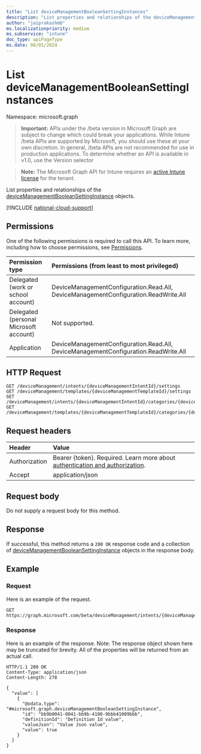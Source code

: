 ```yaml
---
title: "List deviceManagementBooleanSettingInstances"
description: "List properties and relationships of the deviceManagementBooleanSettingInstance objects."
author: "jaiprakashmb"
ms.localizationpriority: medium
ms.subservice: "intune"
doc_type: apiPageType
ms.date: 08/01/2024
---
```


# List deviceManagementBooleanSettingInstances

Namespace: microsoft.graph

> **Important:** APIs under the /beta version in Microsoft Graph are subject to change which could break your applications. While Intune /beta APIs are supported by Microsoft, you should use these at your own discretion. In general, /beta APIs are not recommended for use in production applications. To determine whether an API is available in v1.0, use the Version selector

> **Note:** The Microsoft Graph API for Intune requires an [active Intune license](https://go.microsoft.com/fwlink/?linkid=839381) for the tenant.

List properties and relationships of the [deviceManagementBooleanSettingInstance](../resources/intune-deviceintent-devicemanagementbooleansettinginstance.md) objects.

[!INCLUDE [national-cloud-support](../../includes/all-clouds.md)]

## Permissions
One of the following permissions is required to call this API. To learn more, including how to choose permissions, see [Permissions](/graph/permissions-reference).

|Permission type|Permissions (from least to most privileged)|
|:---|:---|
|Delegated (work or school account)|DeviceManagementConfiguration.Read.All, DeviceManagementConfiguration.ReadWrite.All|
|Delegated (personal Microsoft account)|Not supported.|
|Application|DeviceManagementConfiguration.Read.All, DeviceManagementConfiguration.ReadWrite.All|

## HTTP Request
<!-- {
  "blockType": "ignored"
}
-->
``` http
GET /deviceManagement/intents/{deviceManagementIntentId}/settings
GET /deviceManagement/templates/{deviceManagementTemplateId}/settings
GET /deviceManagement/intents/{deviceManagementIntentId}/categories/{deviceManagementIntentSettingCategoryId}/settings
GET /deviceManagement/templates/{deviceManagementTemplateId}/categories/{deviceManagementTemplateSettingCategoryId}/recommendedSettings
```

## Request headers
|Header|Value|
|:---|:---|
|Authorization|Bearer {token}. Required. Learn more about [authentication and authorization](/graph/auth/auth-concepts).|
|Accept|application/json|

## Request body
Do not supply a request body for this method.

## Response
If successful, this method returns a `200 OK` response code and a collection of [deviceManagementBooleanSettingInstance](../resources/intune-deviceintent-devicemanagementbooleansettinginstance.md) objects in the response body.

## Example

### Request
Here is an example of the request.
``` http
GET https://graph.microsoft.com/beta/deviceManagement/intents/{deviceManagementIntentId}/settings
```

### Response
Here is an example of the response. Note: The response object shown here may be truncated for brevity. All of the properties will be returned from an actual call.
``` http
HTTP/1.1 200 OK
Content-Type: application/json
Content-Length: 278

{
  "value": [
    {
      "@odata.type": "#microsoft.graph.deviceManagementBooleanSettingInstance",
      "id": "bb9b0041-0041-bb9b-4100-9bbb41009bbb",
      "definitionId": "Definition Id value",
      "valueJson": "Value Json value",
      "value": true
    }
  ]
}
```